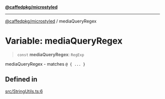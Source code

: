 [**@caffedpkg/microstyled**](../README.md)

***

[@caffedpkg/microstyled](../globals.md) / mediaQueryRegex

# Variable: mediaQueryRegex

> `const` **mediaQueryRegex**: `RegExp`

mediaQueryRegex - matches `@ { ... }`

## Defined in

[src/StringUtils.ts:6](https://github.com/caffed/microstyled/blob/0e0d0d91e7aa2e3a4202341d6352feeb008d9de4/src/StringUtils.ts#L6)
